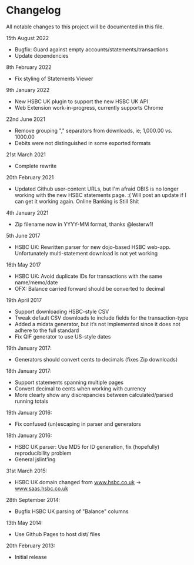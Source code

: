 # Changelog

All notable changes to this project will be documented in this file.

15th August 2022

- Bugfix: Guard against empty accounts/statements/transactions
- Update dependencies

8th February 2022

- Fix styling of Statements Viewer

9th January 2022

- New HSBC UK plugin to support the new HSBC UK API
- Web Extension work-in-progress, currently supports Chrome

22nd June 2021

- Remove grouping "," separators from downloads, ie; 1,000.00 vs. 1000.00
- Debits were not distinguished in some exported formats

21st March 2021

- Complete rewrite

20th February 2021

- Updated Github user-content URLs, but I'm afraid OBIS is no longer working with the new HSBC statements page. :( Will post an update if I can get it working again. Online Banking is Still Shit

4th January 2021

- Zip filename now in YYYY-MM format, thanks @lesterw1!

5th June 2017

- HSBC UK: Rewritten parser for new dojo-based HSBC web-app. Unfortunately multi-statement download is not yet working

16th May 2017

- HSBC UK: Avoid duplicate IDs for transactions with the same name/memo/date
- OFX: Balance carried forward should be converted to decimal

19th April 2017

- Support downloading HSBC-style CSV
- Tweak default CSV downloads to include fields for the transaction-type
- Added a midata generator, but it’s not implemented since it does not adhere to the full standard
- Fix QIF generator to use US-style dates

19th January 2017:

- Generators should convert cents to decimals (fixes Zip downloads)

18th January 2017:

- Support statements spanning multiple pages
- Convert decimal to cents when working with currency
- More clearly show any discrepancies between calculated/parsed running totals

19th January 2016:

- Fix confused (un)escaping in parser and generators

18th January 2016:

- HSBC UK parser: Use MD5 for ID generation, fix (hopefully) reproducibility problem
- General jslint'ing

31st March 2015:

- HSBC UK domain changed from www.hsbc.co.uk -> www.saas.hsbc.co.uk

28th September 2014:

- Bugfix HSBC UK parsing of "Balance" columns

13th May 2014:

- Use Github Pages to host dist/ files

20th February 2013:

- Initial release
